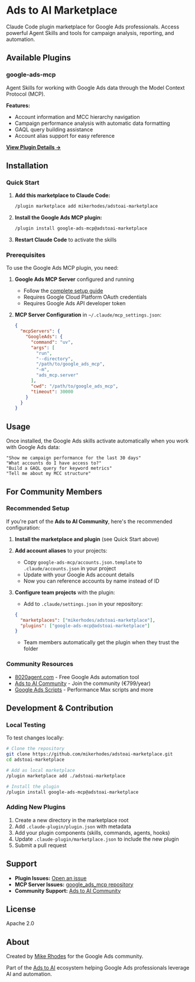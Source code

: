 # Ads to AI Marketplace

Claude Code plugin marketplace for Google Ads professionals. Access powerful Agent Skills and tools for campaign analysis, reporting, and automation.

## Available Plugins

### google-ads-mcp

Agent Skills for working with Google Ads data through the Model Context Protocol (MCP).

**Features:**
- Account information and MCC hierarchy navigation
- Campaign performance analysis with automatic data formatting
- GAQL query building assistance
- Account alias support for easy reference

**[View Plugin Details →](./google-ads-mcp/README.md)**

## Installation

### Quick Start

1. **Add this marketplace to Claude Code:**
   ```bash
   /plugin marketplace add mikerhodes/adstoai-marketplace
   ```

2. **Install the Google Ads MCP plugin:**
   ```bash
   /plugin install google-ads-mcp@adstoai-marketplace
   ```

3. **Restart Claude Code** to activate the skills

### Prerequisites

To use the Google Ads MCP plugin, you need:

1. **Google Ads MCP Server** configured and running
   - Follow the [complete setup guide](https://github.com/google-marketing-solutions/google_ads_mcp)
   - Requires Google Cloud Platform OAuth credentials
   - Requires Google Ads API developer token

2. **MCP Server Configuration** in `~/.claude/mcp_settings.json`:
   ```json
   {
     "mcpServers": {
       "GoogleAds": {
         "command": "uv",
         "args": [
           "run",
           "--directory",
           "/path/to/google_ads_mcp",
           "-m",
           "ads_mcp.server"
         ],
         "cwd": "/path/to/google_ads_mcp",
         "timeout": 30000
       }
     }
   }
   ```

## Usage

Once installed, the Google Ads skills activate automatically when you work with Google Ads data:

```
"Show me campaign performance for the last 30 days"
"What accounts do I have access to?"
"Build a GAQL query for keyword metrics"
"Tell me about my MCC structure"
```

## For Community Members

### Recommended Setup

If you're part of the **Ads to AI Community**, here's the recommended configuration:

1. **Install the marketplace and plugin** (see Quick Start above)

2. **Add account aliases** to your projects:
   - Copy `google-ads-mcp/accounts.json.template` to `.claude/accounts.json` in your project
   - Update with your Google Ads account details
   - Now you can reference accounts by name instead of ID

3. **Configure team projects** with the plugin:
   - Add to `.claude/settings.json` in your repository:
   ```json
   {
     "marketplaces": ["mikerhodes/adstoai-marketplace"],
     "plugins": ["google-ads-mcp@adstoai-marketplace"]
   }
   ```
   - Team members automatically get the plugin when they trust the folder

### Community Resources

- [8020agent.com](https://8020agent.com) - Free Google Ads automation tool
- [Ads to AI Community](https://8020agent.com) - Join the community (€799/year)
- [Google Ads Scripts](https://8020agent.com/scripts) - Performance Max scripts and more

## Development & Contribution

### Local Testing

To test changes locally:

```bash
# Clone the repository
git clone https://github.com/mikerhodes/adstoai-marketplace.git
cd adstoai-marketplace

# Add as local marketplace
/plugin marketplace add ./adstoai-marketplace

# Install the plugin
/plugin install google-ads-mcp@adstoai-marketplace
```

### Adding New Plugins

1. Create a new directory in the marketplace root
2. Add `.claude-plugin/plugin.json` with metadata
3. Add your plugin components (skills, commands, agents, hooks)
4. Update `.claude-plugin/marketplace.json` to include the new plugin
5. Submit a pull request

## Support

- **Plugin Issues:** [Open an issue](https://github.com/mikerhodes/adstoai-marketplace/issues)
- **MCP Server Issues:** [google_ads_mcp repository](https://github.com/google-marketing-solutions/google_ads_mcp)
- **Community Support:** [Ads to AI Community](https://8020agent.com)

## License

Apache 2.0

## About

Created by [Mike Rhodes](https://mikerhodes.com.au) for the Google Ads community.

Part of the [Ads to AI](https://8020agent.com) ecosystem helping Google Ads professionals leverage AI and automation.
